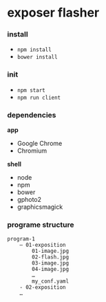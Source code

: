 

# exposer flasher 

### install

- `npm install` 
- `bower install`

### init
- `npm start`
- `npm run client`

### dependencies

**app**
- Google Chrome 
- Chromium

**shell**
- node
- npm
- bower
- gphoto2
- graphicsmagick

### programe structure
```
program-1
    — 01-exposition
        01-image.jpg
        02-flash.jpg
        03-image.jpg
        04-image.jpg
        …
        my_conf.yaml
    - 02-exposition
    …
```

